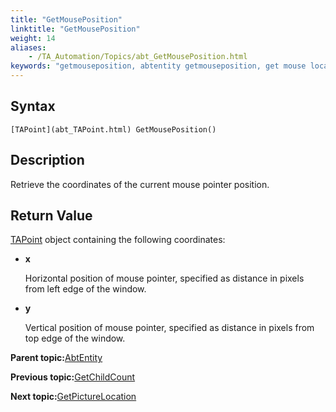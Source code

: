 ```yaml
--- 
title: "GetMousePosition"
linktitle: "GetMousePosition"
weight: 14
aliases: 
    - /TA_Automation/Topics/abt_GetMousePosition.html
keywords: "getmouseposition, abtentity getmouseposition, get mouse location, coordinates of mouse pointer, position of mouse pointer"
---
```


## Syntax

`[TAPoint](abt_TAPoint.html) GetMousePosition()`

## Description

Retrieve the coordinates of the current mouse pointer position.

## Return Value

[TAPoint](abt_TAPoint.html) object containing the following coordinates:

-   **x**

    Horizontal position of mouse pointer, specified as distance in pixels from left edge of the window.

-   **y**

    Vertical position of mouse pointer, specified as distance in pixels from top edge of the window.


**Parent topic:**[AbtEntity](/TA_Automation/Topics/abt_AbtEntity.html)

**Previous topic:**[GetChildCount](/TA_Automation/Topics/abt_GetChildCount.html)

**Next topic:**[GetPictureLocation](/TA_Automation/Topics/abt_AbtGetPictureLocation_AbtEntity.html)

